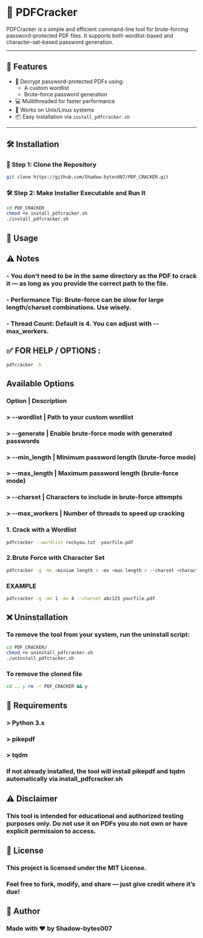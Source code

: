 # 🔐 PDFCracker

PDFCracker is a simple and efficient command-line tool for brute-forcing password-protected PDF files. It supports both wordlist-based and character-set-based password generation.

---

## 🚀 Features

- 🔑 Decrypt password-protected PDFs using:
  - A custom wordlist
  - Brute-force password generation
- 💻 Multithreaded for faster performance
- 🧰 Works on Unix/Linux systems
- 📦 Easy installation via `install_pdfcracker.sh`

---

## 🛠 Installation



### 🔧 Step 1: Clone the Repository


```bash
git clone https://github.com/Shadow-bytes007/PDF_CRACKER.git
 ```


### 🛠 Step 2: Make Installer Executable and Run It 


```bash
cd PDF_CRACKER
chmod +x install_pdfcracker.sh
./install_pdfcracker.sh
```

## 🚀 Usage

## ⚠️ Notes

### - You don't need to be in the same directory as the PDF to crack it — as long as you provide the correct path to the file.

### - Performance Tip: Brute-force can be slow for large length/charset combinations. Use wisely.

### - Thread Count: Default is 4. You can adjust with --max_workers.



## ✅ FOR HELP / OPTIONS :
```bash
pdfcracker -h
```
## Available Options
### Option | Description
### > --wordlist | Path to your custom wordlist
### > --generate | Enable brute-force mode with generated passwords
### > --min_length | Minimum password length (brute-force mode)
### > --max_length | Maximum password length (brute-force mode)
### > --charset | Characters to include in brute-force attempts
### > --max_workers | Number of threads to speed up cracking

### 1. Crack with a Wordlist
```bash
pdfcracker --wordlist rockyou.txt  yourfile.pdf
```

### 2.Brute Force with Character Set
```bash
pdfcracker -g -mn <minium length > -mx <max length > --charset <charactersets to generate > <yOur file.pdf >
```
### EXAMPLE
```bash
pdfcracker -g -mn 1 -mx 4 --charset abc123 yourfile.pdf
```






## ❌ Uninstallation
### To remove the tool from your system, run the uninstall script:

```bash
cd PDF_CRACKER/
chmod +x uninstall_pdfcracker.sh
./uninstall_pdfcracker.sh
```

### To remove the cloned file 

```bash
cd .. ; rm -r PDF_CRACKER && y  
```

## 🧰 Requirements
### > Python 3.x

### > pikepdf

### > tqdm

### If not already installed, the tool will install pikepdf and tqdm automatically via install_pdfcracker.sh

## ⚠️ Disclaimer
### This tool is intended for educational and authorized testing purposes only. Do not use it on PDFs you do not own or have explicit permission to access.



## 🪪 License
### This project is licensed under the MIT License.
### Feel free to fork, modify, and share — just give credit where it’s due!

##


## 🙌 Author
### Made with ❤️ by Shadow-bytes007